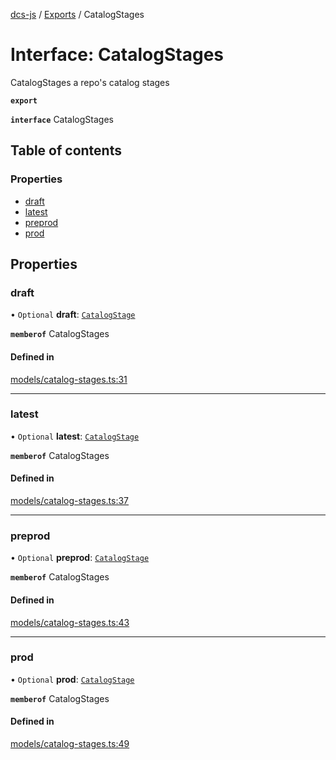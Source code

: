 [dcs-js](../README.md) / [Exports](../modules.md) / CatalogStages

# Interface: CatalogStages

CatalogStages a repo\'s catalog stages

**`export`**

**`interface`** CatalogStages

## Table of contents

### Properties

- [draft](CatalogStages.md#draft)
- [latest](CatalogStages.md#latest)
- [preprod](CatalogStages.md#preprod)
- [prod](CatalogStages.md#prod)

## Properties

### <a id="draft" name="draft"></a> draft

• `Optional` **draft**: [`CatalogStage`](CatalogStage.md)

**`memberof`** CatalogStages

#### Defined in

[models/catalog-stages.ts:31](https://github.com/unfoldingWord/dcs-js/blob/09d5a5e/models/catalog-stages.ts#L31)

___

### <a id="latest" name="latest"></a> latest

• `Optional` **latest**: [`CatalogStage`](CatalogStage.md)

**`memberof`** CatalogStages

#### Defined in

[models/catalog-stages.ts:37](https://github.com/unfoldingWord/dcs-js/blob/09d5a5e/models/catalog-stages.ts#L37)

___

### <a id="preprod" name="preprod"></a> preprod

• `Optional` **preprod**: [`CatalogStage`](CatalogStage.md)

**`memberof`** CatalogStages

#### Defined in

[models/catalog-stages.ts:43](https://github.com/unfoldingWord/dcs-js/blob/09d5a5e/models/catalog-stages.ts#L43)

___

### <a id="prod" name="prod"></a> prod

• `Optional` **prod**: [`CatalogStage`](CatalogStage.md)

**`memberof`** CatalogStages

#### Defined in

[models/catalog-stages.ts:49](https://github.com/unfoldingWord/dcs-js/blob/09d5a5e/models/catalog-stages.ts#L49)
